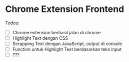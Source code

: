 # Chrome Extension Frontend

Todos:

- [ ] Chrome extension berhasil jalan di chrome
- [ ] Highlight Text dengan CSS
- [ ] Scrapping Text dengan JavaScript, output di console
- [ ] Function untuk Highlight Text berdasarkan teks input
- [ ] ???
